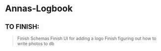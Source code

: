 # Annas-Logbook
## TO FINISH:
> Finish Schemas
> Finish UI for adding a logo
> Finish figuring out how to write photos to db
